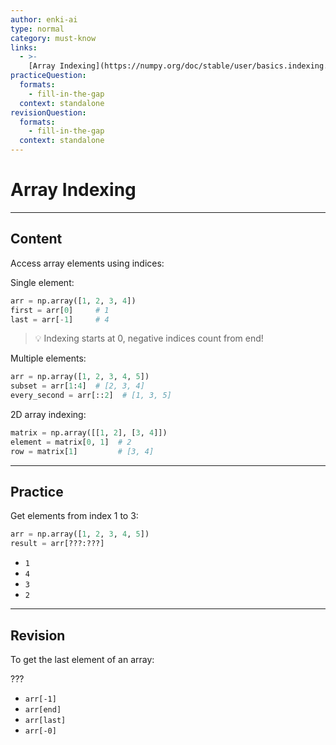 ```yaml
---
author: enki-ai
type: normal
category: must-know
links:
  - >-
    [Array Indexing](https://numpy.org/doc/stable/user/basics.indexing.html){website}
practiceQuestion:
  formats:
    - fill-in-the-gap
  context: standalone
revisionQuestion:
  formats:
    - fill-in-the-gap
  context: standalone
---
```


# Array Indexing

---

## Content

Access array elements using indices:

Single element:

```python
arr = np.array([1, 2, 3, 4])
first = arr[0]     # 1
last = arr[-1]     # 4
```

> 💡 Indexing starts at 0, negative indices count from end!

Multiple elements:

```python
arr = np.array([1, 2, 3, 4, 5])
subset = arr[1:4]  # [2, 3, 4]
every_second = arr[::2]  # [1, 3, 5]
```

2D array indexing:

```python
matrix = np.array([[1, 2], [3, 4]])
element = matrix[0, 1]  # 2
row = matrix[1]         # [3, 4]
```

---

## Practice

Get elements from index 1 to 3:

```python
arr = np.array([1, 2, 3, 4, 5])
result = arr[???:???]
```

- `1`
- `4`
- `3`
- `2`

---

## Revision

To get the last element of an array:

???

- `arr[-1]`
- `arr[end]`
- `arr[last]`
- `arr[-0]`
